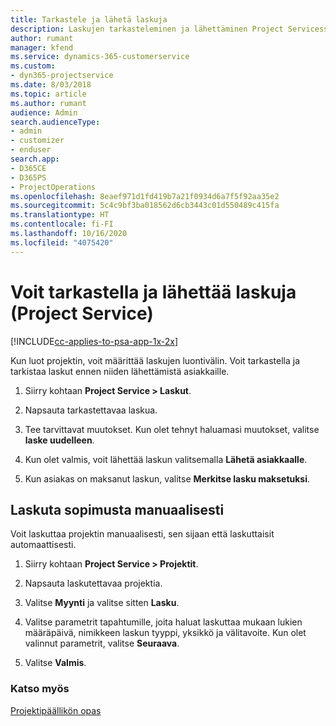 ```yaml
---
title: Tarkastele ja lähetä laskuja
description: Laskujen tarkasteleminen ja lähettäminen Project Servicessä
author: rumant
manager: kfend
ms.service: dynamics-365-customerservice
ms.custom:
- dyn365-projectservice
ms.date: 8/03/2018
ms.topic: article
ms.author: rumant
audience: Admin
search.audienceType:
- admin
- customizer
- enduser
search.app:
- D365CE
- D365PS
- ProjectOperations
ms.openlocfilehash: 8eaef971d1fd419b7a21f0934d6a7f5f92aa35e2
ms.sourcegitcommit: 5c4c9bf3ba018562d6cb3443c01d550489c415fa
ms.translationtype: HT
ms.contentlocale: fi-FI
ms.lasthandoff: 10/16/2020
ms.locfileid: "4075420"
---
```

# <a name="view-and-send-invoices-project-service"></a>Voit tarkastella ja lähettää laskuja (Project Service)

[!INCLUDE[cc-applies-to-psa-app-1x-2x](../includes/cc-applies-to-psa-app-1x-2x.md)]

Kun luot projektin, voit määrittää laskujen luontivälin. Voit tarkastella ja tarkistaa laskut ennen niiden lähettämistä asiakkaille.  
  
1.  Siirry kohtaan **Project Service > Laskut**.  
  
2.  Napsauta tarkastettavaa laskua.  
  
3.  Tee tarvittavat muutokset. Kun olet tehnyt haluamasi muutokset, valitse **laske uudelleen**.  
  
4.  Kun olet valmis, voit lähettää laskun valitsemalla **Lähetä asiakkaalle**.  
  
5.  Kun asiakas on maksanut laskun, valitse **Merkitse lasku maksetuksi**.  
  
## <a name="manually-invoice-a-contract"></a>Laskuta sopimusta manuaalisesti  
 Voit laskuttaa projektin manuaalisesti, sen sijaan että laskuttaisit automaattisesti.  
  
1.  Siirry kohtaan **Project Service > Projektit**.  
  
2.  Napsauta laskutettavaa projektia.  
  
3.  Valitse **Myynti** ja valitse sitten **Lasku**.  
  
4.  Valitse parametrit tapahtumille, joita haluat laskuttaa mukaan lukien määräpäivä, nimikkeen laskun tyyppi, yksikkö ja välitavoite. Kun olet valinnut parametrit, valitse **Seuraava**.  
  
5.  Valitse **Valmis**.  
  
### <a name="see-also"></a>Katso myös  
 [Projektipäällikön opas](../psa/project-manager-guide.md)
